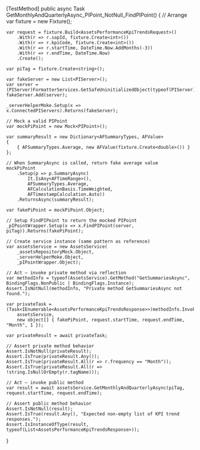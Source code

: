 [TestMethod]
public async Task GetMonthlyAndQuarterlyAsync_PIPoint_NotNull_FindPIPoint()
{
    // Arrange
    var fixture = new Fixture();

    var request = fixture.Build<AssetsPerformanceKpiTrendsRequest>()
        .With(r => r.sapId, fixture.Create<int>())
        .With(r => r.kpiCode, fixture.Create<int>())
        .With(r => r.startTime, DateTime.Now.AddMonths(-3))
        .With(r => r.endTime, DateTime.Now)
        .Create();

    var piTag = fixture.Create<string>();

    var fakeServer = new List<PIServer>();
    var server = (PIServer)FormatterServices.GetSafeUninitializedObject(typeof(PIServer));
    fakeServer.Add(server);

    _serverHelperMoke.Setup(x => x.ConnectedPIServers).Returns(fakeServer);

    // Mock a valid PIPoint
    var mockPiPoint = new Mock<PIPoint>();

    var summaryResult = new Dictionary<AFSummaryTypes, AFValue>
    {
        { AFSummaryTypes.Average, new AFValue(fixture.Create<double>()) }
    };

    // When SummaryAsync is called, return fake average value
    mockPiPoint
        .Setup(p => p.SummaryAsync(
            It.IsAny<AFTimeRange>(),
            AFSummaryTypes.Average,
            AFCalculationBasis.TimeWeighted,
            AFTimestampCalculation.Auto))
        .ReturnsAsync(summaryResult);

    var fakePiPoint = mockPiPoint.Object;

    // Setup FindPIPoint to return the mocked PIPoint
    _pIPointWrapper.Setup(x => x.FindPIPoint(server, piTag)).Returns(fakePiPoint);

    // Create service instance (same pattern as reference)
    var assetsService = new AssetsService(
        _assetsRepositoryMock.Object,
        _serverHelperMoke.Object,
        _pIPointWrapper.Object);

    // Act — invoke private method via reflection
    var methodInfo = typeof(AssetsService).GetMethod("GetSummariesAsync", BindingFlags.NonPublic | BindingFlags.Instance);
    Assert.IsNotNull(methodInfo, "Private method GetSummariesAsync not found.");

    var privateTask = (Task<IEnumerable<AssetsPerformanceKpiTrendsResponse>>)methodInfo.Invoke(
        assetsService,
        new object[] { fakePiPoint, request.startTime, request.endTime, "Month", 1 });

    var privateResult = await privateTask;

    // Assert private method behavior
    Assert.IsNotNull(privateResult);
    Assert.IsTrue(privateResult.Any());
    Assert.IsTrue(privateResult.All(r => r.frequency == "Month"));
    Assert.IsTrue(privateResult.All(r => !string.IsNullOrEmpty(r.tagName)));

    // Act — invoke public method
    var result = await assetsService.GetMonthlyAndQuarterlyAsync(piTag, request.startTime, request.endTime);

    // Assert public method behavior
    Assert.IsNotNull(result);
    Assert.IsTrue(result.Any(), "Expected non-empty list of KPI trend responses.");
    Assert.IsInstanceOfType(result, typeof(List<AssetsPerformanceKpiTrendsResponse>));
}

